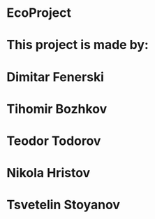 # EcoProject
# This project is made by:
# Dimitar Fenerski
# Tihomir Bozhkov
# Teodor Todorov
# Nikola Hristov
# Tsvetelin Stoyanov